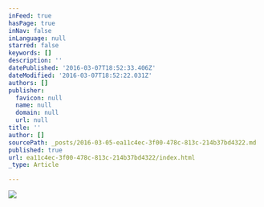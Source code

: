 ```yaml
---
inFeed: true
hasPage: true
inNav: false
inLanguage: null
starred: false
keywords: []
description: ''
datePublished: '2016-03-07T18:52:33.406Z'
dateModified: '2016-03-07T18:52:22.031Z'
authors: []
publisher:
  favicon: null
  name: null
  domain: null
  url: null
title: ''
author: []
sourcePath: _posts/2016-03-05-ea11c4ec-3f00-478c-813c-214b37bd4322.md
published: true
url: ea11c4ec-3f00-478c-813c-214b37bd4322/index.html
_type: Article

---
```

![](https://the-grid-user-content.s3-us-west-2.amazonaws.com/09f5dd20-6c86-4b35-9bd6-393f3de03dcb.png)